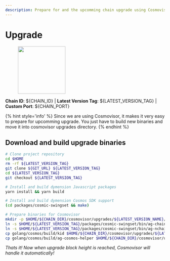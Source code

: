 ```yaml
---
description: Prepare for and the upcomming chain upgrade using Cosmovisor.
---
```


# Upgrade

<figure><img src="https://github.com/takeshi-val/Logo/raw/main/${PROJECT_NAME}.png" width="150" alt=""><figcaption></figcaption></figure>

**Chain ID**: ${CHAIN_ID} | **Latest Version Tag**: ${LATEST_VERSION_TAG} | **Custom Port**: ${CHAIN_PORT}

{% hint style='info' %}
Since we are using Cosmovisor, it makes it very easy to prepare for upcomming upgrade.
You just have to build new binaries and move it into cosmovisor upgrades directory.
{% endhint %}

## Download and build upgrade binaries

```bash
# Clone project repository
cd $HOME
rm -rf ${LATEST_VERSION_TAG}
git clone ${GIT_URL} ${LATEST_VERSION_TAG}
cd ${LATEST_VERSION_TAG}
git checkout ${LATEST_VERSION_TAG}

# Install and build dymension Javascript packages
yarn install && yarn build

# Install and build dymension Cosmos SDK support
(cd packages/cosmic-swingset && make)

# Prepare binaries for Cosmovisor
mkdir -p $HOME/${CHAIN_DIR}/cosmovisor/upgrades/${LATEST_VERSION_NAME}/bin
ln -s $HOME/${LATEST_VERSION_TAG}/packages/cosmic-swingset/bin/ag-chain-cosmos $HOME/${CHAIN_DIR}/cosmovisor/upgrades/${LATEST_VERSION_NAME}/bin/ag-chain-cosmos
ln -s $HOME/${LATEST_VERSION_TAG}/packages/cosmic-swingset/bin/ag-nchainz $HOME/${CHAIN_DIR}/cosmovisor/upgrades/${LATEST_VERSION_NAME}/bin/ag-nchainz
cp golang/cosmos/build/kid $HOME/${CHAIN_DIR}/cosmovisor/upgrades/${LATEST_VERSION_NAME}/bin/
cp golang/cosmos/build/ag-cosmos-helper $HOME/${CHAIN_DIR}/cosmovisor/upgrades/${LATEST_VERSION_NAME}/bin/
```

*Thats it! Now when upgrade block height is reached, Cosmovisor will handle it automatically!*
